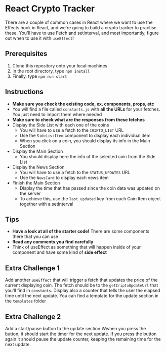 # React Crypto Tracker

There are a couple of common cases in React where we want to use the Effects hook in React, and we're going to build a crypto tracker to practise these. You'll have to use Fetch and setInterval, and most importantly, figure out when to use it with `useEffect`!

## Prerequisites

1. Clone this repository onto your local machines
2. In the root directory, type `npm install`
3. Finally, type `npm run start`

## Instructions

- **Make sure you check the existing code, ex. components, props, etc**
- You will find a file called `constants.js` with **all the URLs** for your fetches. You just need to import them where needed
- **Make sure to check what are the responses from these fetches**
- Display the Side List with each one of the coins
    - You will have to use a fetch to the `CRIPTO_LIST` URL
    - Use the `SideListItem` component to display each individual item
    - When you click on a coin, you should display its info in the Main Section
- Display the Main Section
    - You should display here the info of the selected coin from the Side List
- Display the News Section
    - You will have to use a fetch to the `STATUS_UPDATES` URL
    - Use the `NewsCard` to display each news item  
- Finish the Main Section
    - Display the time that has passed since the coin data was updated on the server
    - To achieve this, use the `last_updated` key from each Coin Item object together with a setInterval

## Tips

- **Have a look at all of the starter code!** There are some components there that you can use
- **Read any comments you find carefully**
- Think of useEffect as something that will happen inside of your component and have some kind of **side effect**

## Extra Challenge 1

Add another `useEffect` that will trigger a fetch that updates the price of the current displaying coin. The fetch should be to the `getCriptoUpdateUrl` that you'll find in `constants`. Display also a counter that tells the user the elapsed time until the next update. You can find a template for the update section in the `templates` folder

## Extra Challenge 2

Add a start/pause button to the update section.Wwhen you press the button, it should start the timer for the next update. If you press the button again it should pause the update counter, keeping the remaining time for the next update.
